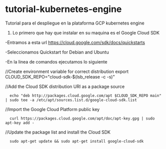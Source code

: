 # tutorial-kubernetes-engine
Tutorial para el despliegue en la plataforma GCP  kubernetes engine

1. Lo primero que hay que instalar en su maquina es el Google Cloud SDK

  -Entramos a esta url https://cloud.google.com/sdk/docs/quickstarts
	
  -Seleccionamos Quickstart for Debian and Ubuntu
  
  -En la linea de comandos ejecutamos lo siguiente
  
   //Create environment variable for correct distribution
      export CLOUD_SDK_REPO="cloud-sdk-$(lsb_release -c -s)"

   //Add the Cloud SDK distribution URI as a package source
   
      echo "deb http://packages.cloud.google.com/apt $CLOUD_SDK_REPO main" | sudo tee -a /etc/apt/sources.list.d/google-cloud-sdk.list

   //Import the Google Cloud Platform public key
   
      curl https://packages.cloud.google.com/apt/doc/apt-key.gpg | sudo apt-key add -

   //Update the package list and install the Cloud SDK
   
      sudo apt-get update && sudo apt-get install google-cloud-sdk


